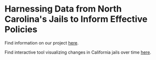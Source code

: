 # Harnessing Data from North Carolina's Jails to Inform Effective Policies
Find information on our project [here](https://bassconnections.duke.edu/project-teams/harnessing-data-north-carolinas-jails-inform-effective-policies-2020-2021).

Find interactive tool visualizing changes in California jails over time [here](https://kalleyhuang.shinyapps.io/california_jails_app/).
